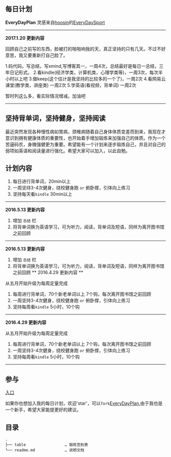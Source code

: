 ## 每日计划

**EveryDayPlan** 灵感来自[hoosin](https://github.com/hoosin)的[EveryDaySport](https://github.com/hoosin/EveryDaySport)


--------

**2017.1.20 更新内容**

回顾自己之前写的东西，脸被打的啪啪响我的天，真正坚持的只有几天。不过不好意思，我又要重新打自己脸了。

1.码代码，写总结，写xmind,写博客其一，一周4次，总结最好是每日一总结，三年日记形式。
2.看kindle(经济学类，计算机类，心理学类等)，一周3次，每次半小时以上吧
3.做keep(这个估计是我坚持的比较多的一个了)，一周2次
4.看网易云课堂(教学类，讲座类) 一周2次
5.学英语(看视频，背单词) 一周2次

暂时列这么多，看实际情况增减。加油吧


--------

## 坚持背单词，坚持健身，坚持阅读 
最近突然发现各种慢性病如胃病，颈椎病随着自己身体体质变差而到来，我现在才意识到拥有健康体质的重要性，也开始着手增加锻炼来加强自己的体质。作为一个苦逼码农，身魄强健更为重要。希望能有一个计划来逐步锻炼自己，并且对自己的弱项如英语和阅读量进行强化。希望大家可以加入，以此自勉。

## 计划内容

1. 每日进行背单词，20min以上
2. 一周坚持3-4次健身，绕校健身跑 `or` 俯卧撑，引体向上练习
3. 坚持每天看`kindle` 30min以上

-----------------------

**2016.5.13 更新内容**


1. 增加 `总结` 栏
2. 将背单词换为英语学习，可为听力，阅读，背单词及短语，同样为离开图书馆之前回顾

----------------------

**2016.5.13 更新内容**


1. 增加 `总结` 栏
2. 将背单词换为英语学习，可为听力，阅读，背单词及短语，同样为离开图书馆之前回顾
** 2016.4.29 更新内容 **


从五月开始升级为每周定量完成

1. 每周进行背单词，70个新老单词以上 7个钩，每次离开图书馆之前回顾
2. 一周坚持3-4次健身，绕校健身跑 `or` 俯卧撑，引体向上练习
3. 坚持每周看`kindle` 5小时，10个钩

----------------------

**2016.4.29 更新内容**


从五月开始升级为每周定量完成

1. 每周进行背单词，70个新老单词以上 7个钩，每次离开图书馆之前回顾
2. 一周坚持3-4次健身，绕校健身跑 `or` 俯卧撑，引体向上练习
3. 坚持每周看`kindle` 5小时，10个钩

----------------------



## 参与

[入口](https://github.com/zjbao123/EveryDayPlan)


如果你也想加入我的每日计划，欢迎'star'，可以`fork`[EveryDayPlan](https://github.com/zjbao123/EveryDayPlan/tree/master),由于我也是一个新手，希望大家能提更好的建议。

## 目录

```
.
├── table                 … 锻炼签到表
└── readme.md             … 说明文档
```
